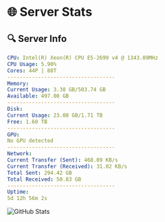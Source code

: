 # 🌐 Server Stats
## 🔍 Server Info
```yaml
CPU: Intel(R) Xeon(R) CPU E5-2699 v4 @ 1343.09MHz
CPU Usage: 5.90%
Cores: 44P | 88T
-----------------------------------
Memory:
Current Usage: 3.38 GB/503.74 GB
Available: 497.00 GB
-----------------------------------
Disk:
Current Usage: 23.08 GB/1.71 TB
Free: 1.60 TB
-----------------------------------
GPU:
No GPU detected
-----------------------------------
Network:
Current Transfer (Sent): 468.09 KB/s
Current Transfer (Received): 31.02 KB/s
Total Sent: 294.42 GB
Total Received: 50.83 GB
-----------------------------------
Uptime:
5d 12h 56m 2s
```
![GitHub Stats](https://img.shields.io/badge/Updated-2025-04-25_06:04:50-blue)